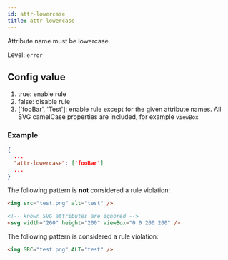 ```yaml
---
id: attr-lowercase
title: attr-lowercase
---
```


Attribute name must be lowercase.

Level: `error`

## Config value

1. true: enable rule
2. false: disable rule
3. ['fooBar', 'Test']: enable rule except for the given attribute names. All SVG camelCase properties are included, for example `viewBox`

### Example

```json
{
  ...
  "attr-lowercase": ['fooBar']
  ...
}
```

The following pattern is **not** considered a rule violation:

<!-- prettier-ignore -->
```html
<img src="test.png" alt="test" />

<!-- known SVG attributes are ignored -->
<svg width="200" height="200" viewBox="0 0 200 200" />
```

The following pattern is considered a rule violation:

<!-- prettier-ignore -->
```html
<img SRC="test.png" ALT="test" />
```
